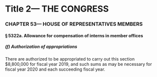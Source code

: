 
# Title 2— THE CONGRESS
### CHAPTER 53— HOUSE OF REPRESENTATIVES MEMBERS
#### § 5322a. Allowance for compensation of interns in member offices
##### (f) Authorization of appropriations

There are authorized to be appropriated to carry out this section $8,800,000 for fiscal year 2019, and such sums as may be necessary for fiscal year 2020 and each succeeding fiscal year.
